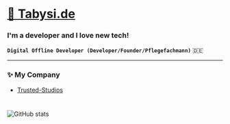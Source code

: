<h1 align="left"><a href="https://tabysi.de" target="_blank">🚀 Tabysi.de</a> </h1>

<h3 >
  I'm a developer and I love new tech!
</h3>


**`Digital Offline Developer (Developer/Founder/Pflegefachmann)`**
:de:

---

### ✨ My Company
- [Trusted-Studios](https://trusted-studios.eu) <br>

#

![GitHub stats](https://github-readme-stats.vercel.app/api?username=tabysi&count_private=true&show_icons=true&theme=tokyonight)
